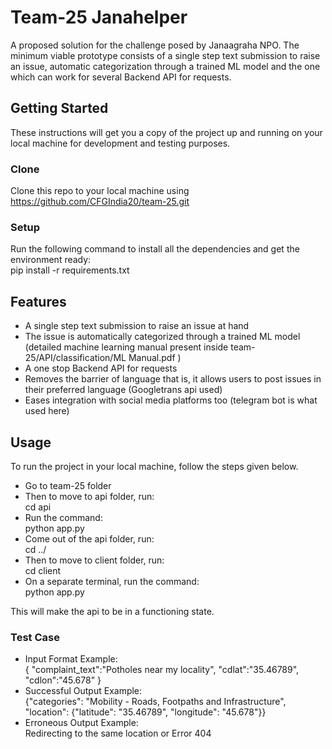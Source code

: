 # Team-25 Janahelper
A proposed solution for the challenge posed by Janaagraha NPO. The minimum viable prototype consists of a single step text submission to raise an issue, automatic categorization through a trained ML model and the one which can work for several Backend API for requests.

## Getting Started
These instructions will get you a copy of the project up and running on your local machine for development and testing purposes. 

### Clone
Clone this repo to your local machine using https://github.com/CFGIndia20/team-25.git

### Setup
Run the following command to install all the dependencies and get the environment ready: <br/> pip install -r requirements.txt

## Features
* A single step text submission to raise an issue at hand
* The issue is automatically categorized through a trained ML model (detailed machine learning manual present inside team-25/API/classification/ML Manual.pdf )
* A one stop Backend API for requests
* Removes the barrier of language that is, it allows users to post issues in their preferred language (Googletrans api used)
* Eases integration with social media platforms too (telegram bot is what used here)

## Usage

To run the project in your local machine, follow the steps given below.

* Go to team-25 folder
* Then to move to api folder, run: <br/> cd api
* Run the command: <br/> python app.py
* Come out of the api folder, run: <br/> cd ../
* Then to move to client folder, run: <br/> cd client
* On a separate terminal, run the command: <br/> python app.py

This will make the api to be in a functioning state.

### Test Case

* Input Format Example:<br/>
{
    "complaint_text":"Potholes near my locality",
    "cdlat":"35.46789",
    "cdlon":"45.678"
}
* Successful Output Example: <br/>
{"categories": "Mobility - Roads, Footpaths and Infrastructure", "location": {"latitude": "35.46789", "longitude":
"45.678"}}
* Erroneous Output Example: </br>
Redirecting to the same location or Error 404

